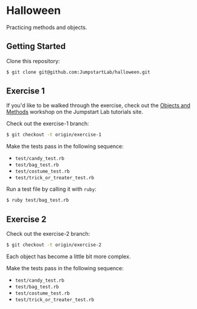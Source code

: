 # Halloween

Practicing methods and objects.

## Getting Started

Clone this repository:

```bash
$ git clone git@github.com:JumpstartLab/halloween.git
```

## Exercise 1

If you'd like to be walked through the exercise, check out the [Objects and Methods](http://tutorials.jumpstartlab.com/academy/workshops/objects_and_methods.html) workshop on the Jumpstart Lab tutorials site.

Check out the exercise-1 branch:

```bash
$ git checkout -t origin/exercise-1
```

Make the tests pass in the following sequence:

* `test/candy_test.rb`
* `test/bag_test.rb`
* `test/costume_test.rb`
* `test/trick_or_treater_test.rb`

Run a test file by calling it with `ruby`:

```bash
$ ruby test/bag_test.rb
```

## Exercise 2

Check out the exercise-2 branch:

```bash
$ git checkout -t origin/exercise-2
```

Each object has become a little bit more complex.

Make the tests pass in the following sequence:

* `test/candy_test.rb`
* `test/bag_test.rb`
* `test/costume_test.rb`
* `test/trick_or_treater_test.rb`


